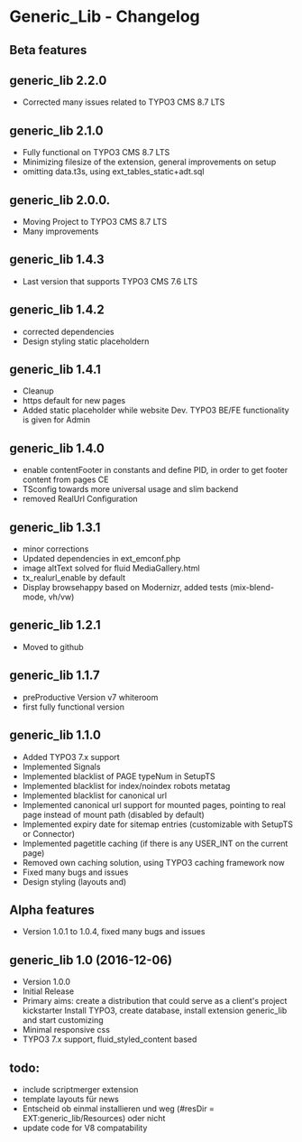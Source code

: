 # Generic_Lib - Changelog


## Beta features

## generic_lib 2.2.0

- Corrected many issues related to TYPO3 CMS 8.7 LTS

## generic_lib 2.1.0

- Fully functional on TYPO3 CMS 8.7 LTS
- Minimizing filesize of the extension, general improvements on setup
- omitting data.t3s, using ext_tables_static+adt.sql

## generic_lib 2.0.0.

- Moving Project to TYPO3 CMS 8.7 LTS
- Many improvements

## generic_lib 1.4.3

- Last version that supports TYPO3 CMS 7.6 LTS

## generic_lib 1.4.2

- corrected dependencies
- Design styling static placeholdern

## generic_lib 1.4.1

- Cleanup
- https default for new pages
- Added static placeholder while website Dev. TYPO3 BE/FE functionality is given for Admin


## generic_lib 1.4.0

- enable contentFooter in constants and define PID, in order to get footer content from pages CE
- TSconfig towards more universal usage and slim backend
- removed RealUrl Configuration


## generic_lib 1.3.1

- minor corrections
- Updated dependencies in ext_emconf.php
- image altText solved for fluid MediaGallery.html
- tx_realurl_enable by default
- Display browsehappy based on Modernizr, added tests (mix-blend-mode, vh/vw)


## generic_lib 1.2.1

- Moved to github


## generic_lib 1.1.7

- preProductive Version v7 whiteroom
- first fully functional version


## generic_lib 1.1.0

- Added TYPO3 7.x support
- Implemented Signals
- Implemented blacklist of PAGE typeNum in SetupTS
- Implemented blacklist for index/noindex robots metatag
- Implemented blacklist for canonical url
- Implemented canonical url support for mounted pages, pointing to real page instead of mount path (disabled by default)
- Implemented expiry date for sitemap entries (customizable with SetupTS or Connector)
- Implemented pagetitle caching (if there is any USER_INT on the current page)
- Removed own caching solution, using TYPO3 caching framework now
- Fixed many bugs and issues
- Design styling (layouts and)


## Alpha features

- 	Version 1.0.1 to 1.0.4, fixed many bugs and issues


## generic_lib 1.0 (2016-12-06)

- 	Version 1.0.0
- 	Initial Release
- 	Primary aims: create a distribution that could serve as a client's project kickstarter
	Install TYPO3, create database, install extension generic_lib and start customizing
- 	Minimal responsive css
- 	TYPO3 7.x support, fluid_styled_content based



## todo:
-   include scriptmerger extension
-	template layouts für news
-	Entscheid ob einmal installieren und weg (#resDir = EXT:generic_lib/Resources) oder nicht
- 	update code for V8 compatability
